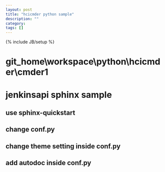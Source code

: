 ```yaml
---
layout: post
title: "hcicmder python sample"
description: ""
category: 
tags: []
---
```

{% include JB/setup %}

# git_home\workspace\python\hcicmder\cmder1

# jenkinsapi sphinx sample

## use sphinx-quickstart 

## change conf.py

## change theme setting inside conf.py

## add autodoc inside conf.py
